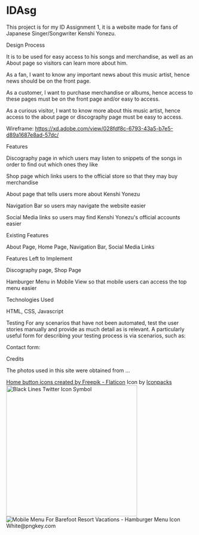 # IDAsg

This project is for my ID Assignment 1, it is a website made for fans of Japanese Singer/Songwriter Kenshi Yonezu.

Design Process

It is to be used for easy access to his songs and merchandise, as well as an About page so visitors can learn more about him.

As a fan, I want to know any important news about this music artist, hence news should be on the front page.

As a customer, I want to purchase merchandise or albums, hence access to these pages must be on the front page and/or easy to access.

As a curious visitor, I want to know more about this music artist, hence access to the about page or discography page must be easy to access.

Wireframe:
https://xd.adobe.com/view/028fdf8c-6793-43a5-b7e5-d89a1687e8ad-57dc/

Features

Discography page in which users may listen to snippets of the songs in order to find out which ones they like

Shop page which links users to the official store so that they may buy merchandise

About page that tells users more about Kenshi Yonezu

Navigation Bar so users may navigate the website easier

Social Media links so users may find Kenshi Yonezu's official accounts easier

Existing Features

About Page, Home Page, Navigation Bar, Social Media Links

Features Left to Implement

Discography page, Shop Page

Hamburger Menu in Mobile View so that mobile users can access the top menu easier

Technologies Used

HTML, CSS, Javascript

Testing
For any scenarios that have not been automated, test the user stories manually and provide as much detail as is relevant. A particularly useful form for describing your testing process is via scenarios, such as:

Contact form:

Credits

The photos used in this site were obtained from ...

<a href="https://www.flaticon.com/free-icons/home-button" title="home button icons">Home button icons created by Freepik - Flaticon</a>
Icon by <a href='https://iconpacks.net/?utm_source=link-attribution&utm_content=3497'>Iconpacks</a>
<a href="https://www.freeiconspng.com/img/47486" title="Image from freeiconspng.com"><img src="https://www.freeiconspng.com/uploads/black-lines-twitter-icon-symbol-18.png" width="350" alt="Black Lines Twitter Icon Symbol" /></a>
<img src="https://www.pngkey.com/png/detail/332-3321462_mobile-menu-for-barefoot-resort-vacations-hamburger-menu.png" alt="Mobile Menu For Barefoot Resort Vacations - Hamburger Menu Icon White@pngkey.com">

